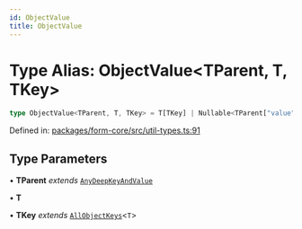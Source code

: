 ```yaml
---
id: ObjectValue
title: ObjectValue
---
```


<!-- DO NOT EDIT: this page is autogenerated from the type comments -->

# Type Alias: ObjectValue\<TParent, T, TKey\>

```ts
type ObjectValue<TParent, T, TKey> = T[TKey] | Nullable<TParent["value"]>;
```

Defined in: [packages/form-core/src/util-types.ts:91](https://github.com/TanStack/form/blob/main/packages/form-core/src/util-types.ts#L91)

## Type Parameters

• **TParent** *extends* [`AnyDeepKeyAndValue`](../../interfaces/anydeepkeyandvalue.md)

• **T**

• **TKey** *extends* [`AllObjectKeys`](../allobjectkeys.md)\<`T`\>
